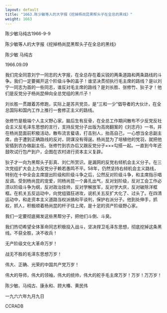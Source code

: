 ```yaml
---
layout: default
title: "1663.陈少敏等人的大字报《挖掉杨尚昆黑帮头子在全总的黑线》"
weight: 1663
---
```


陈少敏马纯古1966-9-9

陈少敏等人的大字报《挖掉杨尚昆黑帮头子在全总的黑线》

陈少敏 马纯古

1966.09.09

我们完全同意刘宁一同志的大字报，在全总存在着尖锐的两条道路和两条路线的斗争。我们一定要揭开这个阶级斗争的盖子！谁坚决贯彻执行毛主席的路线？是以刘宁一同志为首的一些同志，谁反对毛主席的路线？是刘长胜、张修竹、狄子才！他们是反党分子杨尚昆伸向全总党组的黑爪子！

刘长胜一贯跟着苏修跑，实际上是苏共党员，是“三和一少”倡导者的大伙计，在全总国际和国内工作上推行一套修正主义的路线。

张修竹是极端个人主义野心家，脑后生有反骨，在全总工作期间散布不少反党反社会主义反毛泽东思想的言行，支持反党分子出版为高岗翻案的《刘志丹》一书，并在杨尚昆面前积极活动，散布流言蜚语，打击别人，抬高自己，一心想当全总副主席，由于遭到正确路线的反对，阴谋没有得逞。杨尚昆为了培植他的党羽，就把他安插到农办做副主任。张修竹到农办后又跟反党分子×××勾搭一起。一直到今年还鼓吹试行包产到户，企图在农村进行资本主义复辟。

狄子才一向为黑帮头子彭真、刘仁所赏识。是漏网的反党右倾机会主义分子。在三次党组扩大会上为反党分子赖若愚鸣不平。58年，仍然坚持右倾机会主义路线，特别在十中全会主席提出阶级和阶级斗争之后，公然反对阶级斗争，和主席指示唱反调。受到杨尚昆的宠爱，同杨尚昆一个鼻孔出气，反对划阶级，反对工会工作必须以阶级斗争为纲，反对政治挂帅，反对学解放军，反对学大庆，反对破除洋框框。在机关五反运动中，向党组猖狂进攻，说机关五反扩大化了、过头了。在四清运动中，和走资本主义道路当权派搞和平谈判，保护右派分子。他到处伸手，抓权，抓人，积极顺着杨尚昆的杆子往上爬，是十足的资产阶级野心家。

我们一定要彻底揭发这些黑帮分子，把他们斗倒、斗臭。

我们热切希望全体革命同志积极投入战斗，坚决捍卫毛泽东思想，彻底挖掉这条黑线。不获全胜，决不收兵！

无产阶级文化大革命万岁！

战无不胜的毛泽东思想万岁！

伟大、正确、光荣的中国共产党万岁！

伟大的导师，伟大的领袖，伟大的统帅，伟大的舵手毛主席万岁！万岁！万万岁！

陈少敏、马纯古、康永和、顾大椿、黄民伟

一九六六年九月九日

CCRADB

